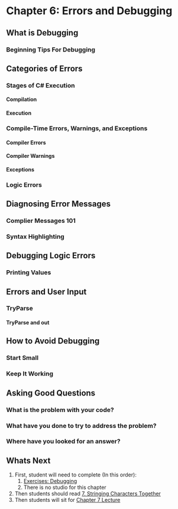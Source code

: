 # Chapter 6: Errors and Debugging
## What is Debugging
### Beginning Tips For Debugging

## Categories of Errors
### Stages of C# Execution
#### Compilation
#### Execution
### Compile-Time Errors, Warnings, and Exceptions
#### Compiler Errors
#### Compiler Warnings
#### Exceptions
### Logic Errors

## Diagnosing Error Messages
### Complier Messages 101
### Syntax Highlighting

## Debugging Logic Errors
### Printing Values

## Errors and User Input
### TryParse
#### TryParse and out

## How to Avoid Debugging
### Start Small
### Keep It Working

## Asking Good Questions
### What is the problem with your code?
### What have you done to try to address the problem?
### Where have you looked for an answer?

## Whats Next
1. First, student will need to complete (In this order):
   1. [Exercises: Debugging](https://education.launchcode.org/intro-to-programming-csharp/chapters/errors-and-debugging/exercises.html)
   2. There is no studio for this chapter
2. Then students should read [7. Stringing Characters Together](https://education.launchcode.org/intro-to-programming-csharp/chapters/strings/index.html)
3. Then students will sit for [Chapter 7 Lecture](./chapter-7-stringing-characters-together.md)